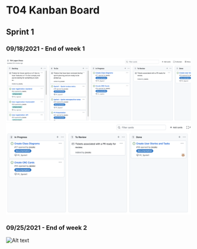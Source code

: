 # T04 Kanban Board
## Sprint 1
### 09/18/2021 - End of week 1
![Alt text](/images/sprint1_endWeek1a.png "09-18_Kanban")
![Alt text](/images/sprint1_endWeek1b.png "09-18_Kanban")
### 09/25/2021 - End of week 2
![Alt text](/images/sprint2_endWeek2.png "09-25_Kanban")
